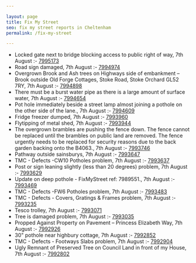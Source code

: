 ```yaml
---

layout: page
title: Fix My Street
seo: fix my street reports in Cheltenham
permalink: /fix-my-street

---
```


<!-- fix_marker starts -->

- Locked gate next to bridge blocking access to public right of way, 7th August :- [7995173](https://www.fixmystreet.com/report/7995173)
- Road sign damaged, 7th August :- [7994974](https://www.fixmystreet.com/report/7994974)
- Overgrown Brook and Ash trees on Highways side of embankment – Brook outside Old Forge Cottages, Stoke Road, Stoke Orchard GL52 7RY, 7th August :- [7994898](https://www.fixmystreet.com/report/7994898)
- There must be a burst water pipe as there is a large amount of surface water, 7th August :- [7994654](https://www.fixmystreet.com/report/7994654)
- Pot hole immediately beside a street lamp almost joining a pothole on the other side of the lane., 7th August :- [7994609](https://www.fixmystreet.com/report/7994609)
- Fridge freezer dumped, 7th August :- [7993960](https://www.fixmystreet.com/report/7993960)
- Flytipping of metal shed, 7th August :- [7993944](https://www.fixmystreet.com/report/7993944)
- The overgrown brambles are pushing the fence down. The fence cannot be replaced until the brambles on public land are removed. The fence urgently needs to be replaced for security reasons due to the back garden backing onto the B4063., 7th August :- [7993746](https://www.fixmystreet.com/report/7993746)
- Pathway outside sainsburys, 7th August :- [7993647](https://www.fixmystreet.com/report/7993647)
- TMC - Defects -CW10 Potholes problem, 7th August :- [7993637](https://www.fixmystreet.com/report/7993637)
- Post or sign leaning slightly (less than 20 degrees) problem, 7th August :- [7993629](https://www.fixmystreet.com/report/7993629)
- Update on deep pothole - FixMyStreet ref: 7989551., 7th August :- [7993469](https://www.fixmystreet.com/report/7993469)
- TMC - Defects -FW6 Potholes problem, 7th August :- [7993483](https://www.fixmystreet.com/report/7993483)
- TMC - Defects - Covers, Gratings & Frames problem, 7th August :- [7993235](https://www.fixmystreet.com/report/7993235)
- Tesco trolley, 7th August :- [7993071](https://www.fixmystreet.com/report/7993071)
- Tree is damaged problem, 7th August :- [7993035](https://www.fixmystreet.com/report/7993035)
- Propped Against Property on Pavement – Princess Elizabeth Way, 7th August :- [7992926](https://www.fixmystreet.com/report/7992926)
- 30" pothole near highbury cottage, 7th August :- [7992852](https://www.fixmystreet.com/report/7992852)
- TMC - Defects - Footways Slabs problem, 7th August :- [7992904](https://www.fixmystreet.com/report/7992904)
- Ugly Remnant of Preserved Tree on Council Land in front of my House, 7th August :- [7992802](https://www.fixmystreet.com/report/7992802)

<!-- fix_marker ends -->